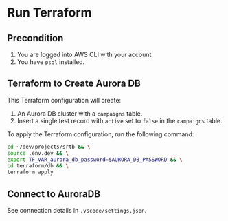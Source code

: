 # Run Terraform

## Precondition

1. You are logged into AWS CLI with your account.
2. You have `psql` installed.

## Terraform to Create Aurora DB

This Terraform configuration will create:

1. An Aurora DB cluster with a `campaigns` table.
2. Insert a single test record with `active` set to `false` in the `campaigns` table.

To apply the Terraform configuration, run the following command:

```bash
cd ~/dev/projects/srtb && \
source .env.dev && \
export TF_VAR_aurora_db_password=$AURORA_DB_PASSWORD && \
cd terraform/db && \
terraform apply
```

## Connect to AuroraDB

See connection details in `.vscode/settings.json`.